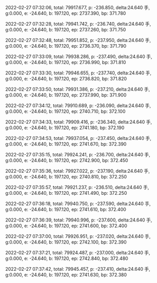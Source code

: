 2022-02-27 07:32:06, total: 79917.677, p: -236.850, delta:24.640 手, g:0.000, e: -24.640, b: 197.120, ep: 2737.390, bp: 371.780

2022-02-27 07:32:28, total: 79941.742, p: -236.740, delta:24.640 手, g:0.000, e: -24.640, b: 197.120, ep: 2737.260, bp: 371.750

2022-02-27 07:32:48, total: 79951.852, p: -237.950, delta:24.640 手, g:0.000, e: -24.640, b: 197.120, ep: 2736.370, bp: 371.790

2022-02-27 07:33:09, total: 79938.286, p: -237.490, delta:24.640 手, g:0.000, e: -24.640, b: 197.120, ep: 2736.990, bp: 371.810

2022-02-27 07:33:30, total: 79946.655, p: -237.740, delta:24.640 手, g:0.000, e: -24.640, b: 197.120, ep: 2736.820, bp: 371.820

2022-02-27 07:33:50, total: 79931.386, p: -237.210, delta:24.640 手, g:0.000, e: -24.640, b: 197.120, ep: 2737.990, bp: 371.900

2022-02-27 07:34:12, total: 79910.689, p: -236.090, delta:24.640 手, g:0.000, e: -24.640, b: 197.120, ep: 2740.710, bp: 372.100

2022-02-27 07:34:33, total: 79909.416, p: -236.340, delta:24.640 手, g:0.000, e: -24.640, b: 197.120, ep: 2741.180, bp: 372.190

2022-02-27 07:34:53, total: 79937.054, p: -237.450, delta:24.640 手, g:0.000, e: -24.640, b: 197.120, ep: 2741.670, bp: 372.390

2022-02-27 07:35:15, total: 79924.241, p: -236.700, delta:24.640 手, g:0.000, e: -24.640, b: 197.120, ep: 2742.900, bp: 372.450

2022-02-27 07:35:36, total: 79927.022, p: -237.190, delta:24.640 手, g:0.000, e: -24.640, b: 197.120, ep: 2740.810, bp: 372.250

2022-02-27 07:35:57, total: 79921.237, p: -236.510, delta:24.640 手, g:0.000, e: -24.640, b: 197.120, ep: 2741.490, bp: 372.250

2022-02-27 07:36:18, total: 79940.750, p: -237.590, delta:24.640 手, g:0.000, e: -24.640, b: 197.120, ep: 2741.610, bp: 372.400

2022-02-27 07:36:39, total: 79940.996, p: -237.600, delta:24.640 手, g:0.000, e: -24.640, b: 197.120, ep: 2741.600, bp: 372.400

2022-02-27 07:37:00, total: 79926.951, p: -237.020, delta:24.640 手, g:0.000, e: -24.640, b: 197.120, ep: 2742.100, bp: 372.390

2022-02-27 07:37:21, total: 79924.487, p: -237.000, delta:24.640 手, g:0.000, e: -24.640, b: 197.120, ep: 2742.840, bp: 372.480

2022-02-27 07:37:42, total: 79945.457, p: -237.410, delta:24.640 手, g:0.000, e: -24.640, b: 197.120, ep: 2741.630, bp: 372.380